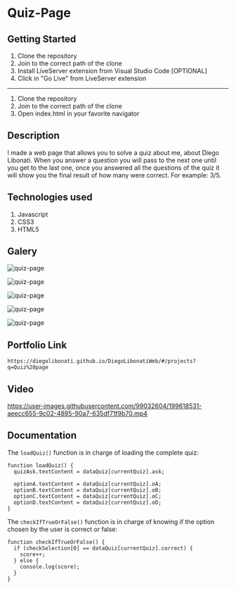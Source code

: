 # Quiz-Page

## Getting Started

1. Clone the repository
2. Join to the correct path of the clone
3. Install LiveServer extension from Visual Studio Code [OPTIONAL]
4. Click in "Go Live" from LiveServer extension

---

1. Clone the repository
2. Join to the correct path of the clone
3. Open index.html in your favorite navigator

## Description

I made a web page that allows you to solve a quiz about me, about Diego Libonati. When you answer a question you will pass to the next one until you get to the last one, once you answered all the questions of the quiz it will show you the final result of how many were correct. For example: 3/5.

## Technologies used

1. Javascript
2. CSS3
3. HTML5

## Galery

![quiz-page](https://raw.githubusercontent.com/DiegoLibonati/DiegoLibonatiWeb/main/data/projects/Javascript/Imagenes/quiz-0.jpg)

![quiz-page](https://raw.githubusercontent.com/DiegoLibonati/DiegoLibonatiWeb/main/data/projects/Javascript/Imagenes/quiz-1.jpg)

![quiz-page](https://raw.githubusercontent.com/DiegoLibonati/DiegoLibonatiWeb/main/data/projects/Javascript/Imagenes/quiz-2.jpg)

![quiz-page](https://raw.githubusercontent.com/DiegoLibonati/DiegoLibonatiWeb/main/data/projects/Javascript/Imagenes/quiz-3.jpg)

![quiz-page](https://raw.githubusercontent.com/DiegoLibonati/DiegoLibonatiWeb/main/data/projects/Javascript/Imagenes/quiz-4.jpg)

## Portfolio Link

`https://diegolibonati.github.io/DiegoLibonatiWeb/#/projects?q=Quiz%20page`

## Video

https://user-images.githubusercontent.com/99032604/199618531-aeecc655-9c02-4895-90a7-635df71f9b70.mp4

## Documentation

The `loadQuiz()` function is in charge of loading the complete quiz:

```
function loadQuiz() {
  quizAsk.textContent = dataQuiz[currentQuiz].ask;

  optionA.textContent = dataQuiz[currentQuiz].oA;
  optionB.textContent = dataQuiz[currentQuiz].oB;
  optionC.textContent = dataQuiz[currentQuiz].oC;
  optionD.textContent = dataQuiz[currentQuiz].oD;
}
```

The `checkIfTrueOrFalse()` function is in charge of knowing if the option chosen by the user is correct or false:

```
function checkIfTrueOrFalse() {
  if (checkSelection[0] == dataQuiz[currentQuiz].correct) {
    score++;
  } else {
    console.log(score);
  }
}
```
